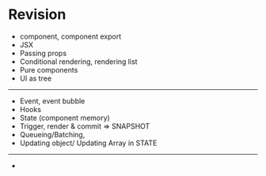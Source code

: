 # Revision

- component, component export
- JSX
- Passing props
- Conditional rendering, rendering list
- Pure components
- UI as tree

-----

- Event, event bubble
- Hooks
- State (component memory)
- Trigger, render & commit => SNAPSHOT
- Queueing/Batching,
- Updating object/ Updating Array in STATE

-----

- 

